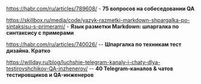 https://habr.com/ru/articles/789608/ - **75 вопросов на собеседовании QA**

https://skillbox.ru/media/code/yazyk-razmetki-markdown-shpargalka-po-sintaksisu-s-primerami/  - **Язык разметки Markdown: шпаргалка по синтаксису с примерами**

https://habr.com/ru/articles/740026/  --  **Шпаргалка по техникам тест дизайна. Кратко**

https://willday.ru/blog/luchshie-telegram-kanaly-i-chaty-dlya-testirovshchikov-QA-inzhenerov/  --  **40 Telegram-каналов & чатов тестировщиков и QA-инженеров**
